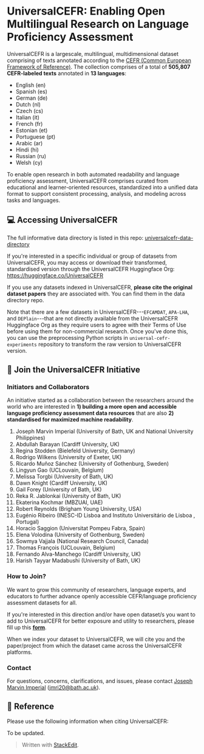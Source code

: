 # UniversalCEFR: Enabling Open Multilingual Research on Language Proficiency Assessment

UniversalCEFR is a largescale, multilingual, multidimensional dataset comprising of texts annotated according to the [CEFR (Common European Framework of Reference)](https://www.coe.int/en/web/common-european-framework-reference-languages/level-descriptions). The collection comprises of a total of **505,807 CEFR-labeled texts** annotated in **13 languages**:

 - English (en)
 - Spanish (es)
 - German (de)
 - Dutch (nl)
 - Czech (cs)
 - Italian (it)
 - French (fr)
 - Estonian (et)
 - Portuguese (pt)
 - Arabic (ar)
 - Hindi (hi)
 - Russian (ru)
 - Welsh (cy)

To enable open research in both automated readability and language
proficiency assessment, UniversalCEFR comprises curated from educational and learner-oriented resources, standardized into a unified data format to support consistent processing, analysis, and modeling across tasks and languages.

## :computer: Accessing UniversalCEFR 

The full informative data directory is listed in this repo: [universalcefr-data-directory](https://github.com/UniversalCEFR/universalcefr-data-directory)

If you're interested in a specific individual or group of datasets from UniversalCEFR, you may access or download their transformed, standardised version through the UniversalCEFR Huggingface Org: https://huggingface.co/UniversalCEFR

If you use any datasets indexed in UniversalCEFR, **please cite the original dataset papers** they are associated with. You can find them in the data directory repo.

Note that there are a few datasets in UniversalCEFR---`EFCAMDAT`, `APA-LHA`, and `DEPlain`---that are not directly available from the UniversalCEFR Huggingface Org as they require users to agree with their Terms of Use before using them for non-commercial research. Once you've done this, you can use the preprocessing Python scripts in `universal-cefr-experiments` repository to transform the raw version to UniversalCEFR version.

## 🤝 Join the UniversalCEFR Initiative

### Initiators and Collaborators
An initiative started as a collaboration between the researchers around the world who are interested in **1) building a more open and accessible language proficiency assessment data resources** that are also **2) standardised for maximized machine readability**.

 1. Joseph Marvin Imperial (University of Bath, UK and National University Philippines)
 2. Abdullah Barayan (Cardiff University, UK)
 3. Regina Stodden (Bielefeld University, Germany)
 4. Rodrigo Wilkens (University of Exeter, UK)
 5. Ricardo Muñoz Sánchez (University of Gothenburg, Sweden)
 6. Lingyun Gao (UCLouvain, Belgium)
 7. Melissa Torgbi (University of Bath, UK)
 8. Dawn Knight (Cardiff University, UK)
 9.  Gail Forey (University of Bath, UK)
 10. Reka R. Jablonkai (University of Bath, UK)
 11. Ekaterina Kochmar (MBZUAI, UAE)
 12. Robert Reynolds (Brigham Young University, USA)
 13. Eugénio Ribeiro (INESC-ID Lisboa and Instituto Universitário de Lisboa , Portugal)
 14. Horacio Saggion (Universitat Pompeu Fabra, Spain)
 15. Elena Volodina (University of Gothenburg, Sweden)
 16. Sowmya Vajjala (National Research Council, Canada)
 17. Thomas François (UCLouvain, Belgium)
 18. Fernando Alva-Manchego (Cardiff University, UK)
 19. Harish Tayyar Madabushi (University of Bath, UK)

### How to Join?
We want to grow this community of researchers, language experts, and educators to further advance openly accessible CEFR/language proficiency assessment datasets for all. 

If you're interested in this direction and/or have open dataset/s you want to add to UniversalCEFR for better exposure and utility to researchers, please fill up this **[form](https://forms.office.com/e/hjd7ew0M8C)**. 

When we index your dataset to UniversalCEFR, we will cite you and the paper/project from which the dataset came across the UniversalCEFR platforms. 

### Contact
For questions, concerns, clarifications, and issues, please contact [Joseph Marvin Imperial](https://www.josephimperial.com/) (jmri20@bath.ac.uk).

## :scroll: Reference
Please use the following information when citing UniversalCEFR:

To be updated.




> Written with [StackEdit](https://stackedit.io/).
